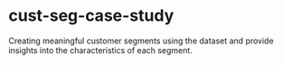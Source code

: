 # cust-seg-case-study
Creating meaningful customer segments using the dataset and provide insights into the characteristics of each segment.
